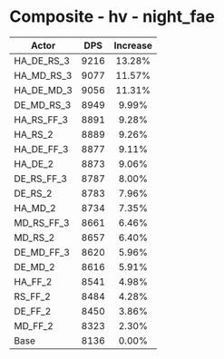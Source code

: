 # Composite - hv - night_fae
| Actor | DPS | Increase |
|---|:---:|:---:|
|HA_DE_RS_3|9216|13.28%|
|HA_MD_RS_3|9077|11.57%|
|HA_DE_MD_3|9056|11.31%|
|DE_MD_RS_3|8949|9.99%|
|HA_RS_FF_3|8891|9.28%|
|HA_RS_2|8889|9.26%|
|HA_DE_FF_3|8877|9.11%|
|HA_DE_2|8873|9.06%|
|DE_RS_FF_3|8787|8.00%|
|DE_RS_2|8783|7.96%|
|HA_MD_2|8734|7.35%|
|MD_RS_FF_3|8661|6.46%|
|MD_RS_2|8657|6.40%|
|DE_MD_FF_3|8620|5.96%|
|DE_MD_2|8616|5.91%|
|HA_FF_2|8541|4.98%|
|RS_FF_2|8484|4.28%|
|DE_FF_2|8450|3.86%|
|MD_FF_2|8323|2.30%|
|Base|8136|0.00%|
